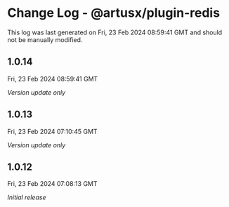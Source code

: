 # Change Log - @artusx/plugin-redis

This log was last generated on Fri, 23 Feb 2024 08:59:41 GMT and should not be manually modified.

## 1.0.14
Fri, 23 Feb 2024 08:59:41 GMT

_Version update only_

## 1.0.13
Fri, 23 Feb 2024 07:10:45 GMT

_Version update only_

## 1.0.12
Fri, 23 Feb 2024 07:08:13 GMT

_Initial release_

